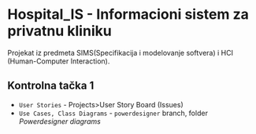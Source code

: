 # Hospital_IS - Informacioni sistem za privatnu kliniku

Projekat iz predmeta SIMS(Specifikacija i modelovanje softvera) i HCI (Human-Computer Interaction).

## Kontrolna tačka 1
* `User Stories` - Projects>User Story Board (Issues)
* `Use Cases, Class Diagrams` - `powerdesigner` branch, folder *Powerdesigner diagrams*
